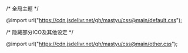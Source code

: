 /* 全局主题 */

@import url("https://cdn.jsdelivr.net/gh/mastyu/css@main/default.css");


/* 隐藏部分ICO及其他设定 */

@import url("https://cdn.jsdelivr.net/gh/mastyu/css@main/other.css");
